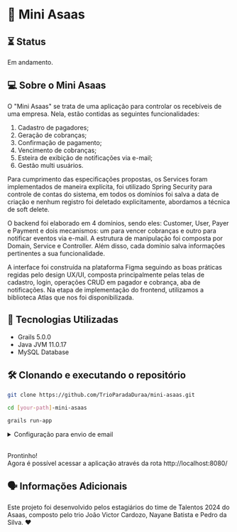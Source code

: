 # 🪽 Mini Asaas

## ⏳️ Status
Em andamento.

## 💻 Sobre o Mini Asaas
O "Mini Asaas" se trata de uma aplicação para controlar os recebíveis de uma empresa. Nela, estão contidas as seguintes funcionalidades:
 1. Cadastro de pagadores;
 2. Geração de cobranças;
 3. Confirmação de pagamento;
 4. Vencimento de cobranças;
 5. Esteira de exibição de notificações via e-mail;
 6. Gestão multi usuários.

Para cumprimento das especificações propostas, os Services foram implementados de maneira explícita, foi utilizado Spring Security para controle de contas do sistema, em todos os domínios foi salva a data de criação
e nenhum registro foi deletado explicitamente, abordamos a técnica de soft delete.

O backend foi elaborado em 4 domínios, sendo eles: Customer, User, Payer e Payment e dois mecanismos: um para vencer cobranças e outro para notificar eventos via e-mail.
A estrutura de manipulação foi composta por Domain, Service e Controller. Além disso, cada domínio salva informações pertinentes a sua funcionalidade.

A interface foi construída na plataforma Figma seguindo as boas práticas regidas pelo design UX/UI, composta principalmente pelas telas de cadastro, login, operações CRUD em pagador e cobrança, aba de notificações.
Na etapa de implementação do frontend, utilizamos a biblioteca Atlas que nos foi disponibilizada.

## 🚧 Tecnologias Utilizadas
- Grails 5.0.0
- Java JVM 11.0.17
- MySQL Database

## 🛠️ Clonando e executando o repositório

```bash
git clone https://github.com/TrioParadaDuraa/mini-asaas.git

cd [your-path]-mini-asaas

grails run-app
```

<details>
<summary>Configuração para envio de email</summary>

1. Navegue para o gerenciamento de conta do Google
2. Na aba "Segurança", na seção "Como você faz login no Google", clique em "Verificação em duas etapas" e realize a autenticação solicitada
    - Se a verificação em duas etapas ainda não estiver ativada, você deve ativá-la para prosseguir
3. Em "Senhas de app", digite um nome para identificar o MiniAsaas e guarde a senha que será gerada
4. No arquivo application.groovy, adicione o código a seguir, substituindo os valores de username pelo seu email e password pela senha gerada no passo 3

```
grails.mail.host = "smtp.gmail.com"
grails.mail.port = 587
grails.mail.username = "seuemail@asaas.com.br"
grails.mail.password = "senha_gerada_etapa_6"
grails.mail.props = ["mail.smtp.ssl.trust": "smtp.gmail.com",
                    "mail.smtp.starttls.enable": "true",
                    "mail.smtp.ssl.protocols": "TLSv1.2",
                    "mail.smtp.protocol": "smtps",
                    "mail.smtp.channel": "plain",
                    "mail.smtp.auth": "true"]
```
</details><br>

Prontinho!<br>
Agora é possível acessar a aplicação através da rota http://localhost:8080/

## 🗣 Informações Adicionais
Este projeto foi desenvolvido pelos estagiários do time de Talentos 2024 do Asaas, composto pelo trio João Victor Cardozo, Nayane Batista e Pedro da Silva. ♥
